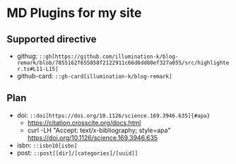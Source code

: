 # MD Plugins for my site

## Supported directive

- githug: `::gh[https://github.com/illumination-k/blog-remark/blob/7855162f655858f2122911c66d6dd80ef327a055/src/highlighter.ts#L11-L15]`
- github-card: `::gh-card[illumination-k/blog-remark]`

## Plan

- doi: `::doi[https://doi.org/10.1126/science.169.3946.635]{#apa}`
  - https://citation.crosscite.org/docs.html
  - curl -LH "Accept: text/x-bibliography; style=apa" https://doi.org/10.1126/science.169.3946.635
- isbn: `::isbn10[isbn]`
- post: `::post[[dir]/[categories]/[uuid]]`
